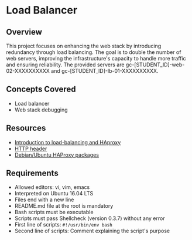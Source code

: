 # Load Balancer

## Overview
This project focuses on enhancing the web stack by introducing redundancy through load balancing. The goal is to double the number of web servers, improving the infrastructure's capacity to handle more traffic and ensuring reliability. The provided servers are gc-[STUDENT_ID]-web-02-XXXXXXXXXX and gc-[STUDENT_ID]-lb-01-XXXXXXXXXX.


## Concepts Covered
- Load balancer
- Web stack debugging

## Resources
- [Introduction to load-balancing and HAproxy](<link>)
- [HTTP header](<link>)
- [Debian/Ubuntu HAProxy packages](<link>)

## Requirements
- Allowed editors: vi, vim, emacs
- Interpreted on Ubuntu 16.04 LTS
- Files end with a new line
- README.md file at the root is mandatory
- Bash scripts must be executable
- Scripts must pass Shellcheck (version 0.3.7) without any error
- First line of scripts: `#!/usr/bin/env bash`
- Second line of scripts: Comment explaining the script's purpose
